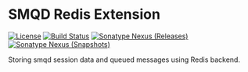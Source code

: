 # SMQD Redis Extension

[![License](http://img.shields.io/:license-apache-blue.svg)](http://www.apache.org/licenses/LICENSE-2.0.html)
[![Build Status](https://travis-ci.org/smqd/smqd-ext-redis.svg?branch=develop)](https://travis-ci.org/smqd/smqd-ext-redis)
[![Sonatype Nexus (Releases)](https://img.shields.io/nexus/r/https/oss.sonatype.org/com.thing2x/smqd-ext-redis_2.12.svg)](https://oss.sonatype.org/content/groups/public/com/thing2x/smqd-ext-redis_2.12/)
[![Sonatype Nexus (Snapshots)](https://img.shields.io/nexus/s/https/oss.sonatype.org/com.thing2x/smqd-ext-redis_2.12.svg)](https://oss.sonatype.org/content/groups/public/com/thing2x/smqd-ext-redis_2.12/)

Storing smqd session data and queued messages using Redis backend.
